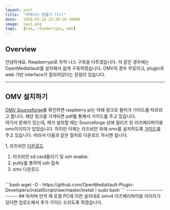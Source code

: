 ```yaml
---
layout: post
title:  "자작나스 만들기 (1)!"
date:   2020-03-24 23:30:16 +0900
image:  nas1.png
tags:   [nas, raspberrypi, omv]
---
```

## Overview
안녕하세요. Raspberrypi로 자작 나스 구축을 다루겠습니다. 저 같은 경우에는 OpenMediaVault를 설치해서 쉽게 구축하였습니다. OMV의 경우 무료이고, plugin과 web 기반 interface가 잘되어있다는 장점이 있습니다.

------------------------
## OMV 설치하기  
[OMV Sourceforge](https://sourceforge.net/projects/openmediavault/files/OMV%205.x%20for%20Single%20Board%20Computers/)를 확인하면 raspberry pi는 아래 링크로 들어가 가이드를 따르라고 합니다.
해당 링크를 가게되면 pdf를 통해서 가이드를 주고 있습니다.  
여기서 문제가 있는데, 제가 설치할 때는 Sourceforge 상에 릴리즈 된 라즈베리파이용 omv이미지가 있었습니다. 하지만 이제는 라즈비안 위에 omv를 설치하도록 [가이드](https://github.com/OpenMediaVault-Plugin-Developers/docs/blob/master/Adden-B-Installing_OMV5_on_an%20R-PI.pdf)를 주고 있습니다.
따라서 다음과 같은 절차로 다운로드 하시면 됩니다.

1, 라즈비안 [다운로드](https://www.raspberrypi.org/downloads/raspbian/)  
1. 라즈비안 sd card올리기 및 ssh enable.  
1. putty를 통하여 ssh 접속  
1. omv 다운로드  
<br>  
```bash
wget -O - https://github.com/OpenMediaVault-Plugin-Developers/installScript/raw/master/install | sudo bash
```
------------------------
## 마치며  
만약 제 로컬 PC에 이전 설치대로 omv4 라즈베리파이용 이미지가 있다면 업로드해서 추가 가이드 드리도록 하겠습니다.  

